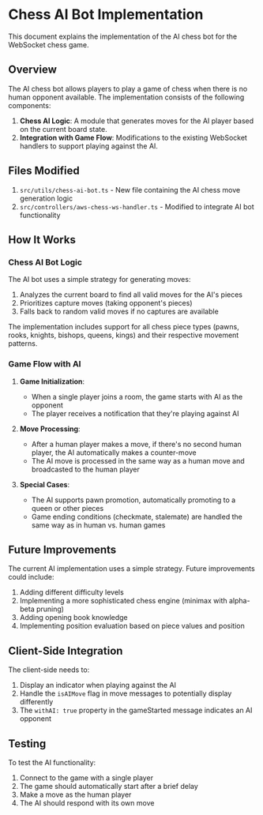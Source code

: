 # Chess AI Bot Implementation

This document explains the implementation of the AI chess bot for the WebSocket chess game.

## Overview

The AI chess bot allows players to play a game of chess when there is no human opponent available. The implementation consists of the following components:

1. **Chess AI Logic**: A module that generates moves for the AI player based on the current board state.
2. **Integration with Game Flow**: Modifications to the existing WebSocket handlers to support playing against the AI.

## Files Modified

1. `src/utils/chess-ai-bot.ts` - New file containing the AI chess move generation logic
2. `src/controllers/aws-chess-ws-handler.ts` - Modified to integrate AI bot functionality

## How It Works

### Chess AI Bot Logic

The AI bot uses a simple strategy for generating moves:

1. Analyzes the current board to find all valid moves for the AI's pieces
2. Prioritizes capture moves (taking opponent's pieces)
3. Falls back to random valid moves if no captures are available

The implementation includes support for all chess piece types (pawns, rooks, knights, bishops, queens, kings) and their respective movement patterns.

### Game Flow with AI

1. **Game Initialization**:

   - When a single player joins a room, the game starts with AI as the opponent
   - The player receives a notification that they're playing against AI

2. **Move Processing**:

   - After a human player makes a move, if there's no second human player, the AI automatically makes a counter-move
   - The AI move is processed in the same way as a human move and broadcasted to the human player

3. **Special Cases**:
   - The AI supports pawn promotion, automatically promoting to a queen or other pieces
   - Game ending conditions (checkmate, stalemate) are handled the same way as in human vs. human games

## Future Improvements

The current AI implementation uses a simple strategy. Future improvements could include:

1. Adding different difficulty levels
2. Implementing a more sophisticated chess engine (minimax with alpha-beta pruning)
3. Adding opening book knowledge
4. Implementing position evaluation based on piece values and position

## Client-Side Integration

The client-side needs to:

1. Display an indicator when playing against the AI
2. Handle the `isAIMove` flag in move messages to potentially display differently
3. The `withAI: true` property in the gameStarted message indicates an AI opponent

## Testing

To test the AI functionality:

1. Connect to the game with a single player
2. The game should automatically start after a brief delay
3. Make a move as the human player
4. The AI should respond with its own move
